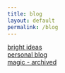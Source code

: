 ```yaml
---
title: blog
layout: default
permalink: /blog
---
```


[bright ideas](/blog/ideas)  
[personal blog](/blog/personal)  
[magic - archived](/blog/magic)

